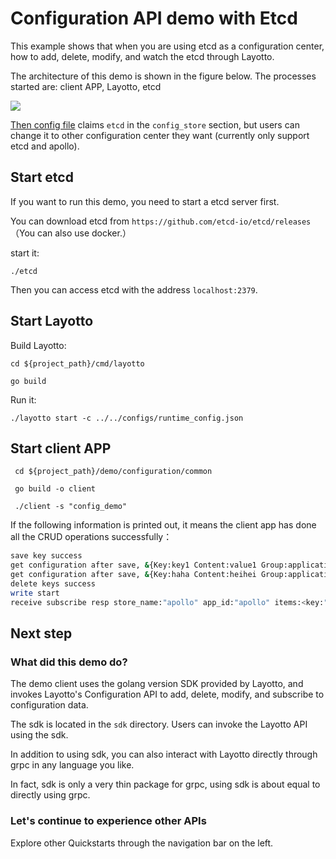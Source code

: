 # Configuration API demo with Etcd

This example shows that when you are using etcd as a configuration center, how to add, delete, modify, and watch the etcd through Layotto. 

The architecture of this demo is shown in the figure below. The processes started are: client APP, Layotto, etcd

![](https://gw.alipayobjects.com/mdn/rms_5891a1/afts/img/A*dzGaSb78UCoAAAAAAAAAAAAAARQnAQ)

[Then config file](https://github.com/mosn/layotto/blob/main/configs/runtime_config.json) claims `etcd` in the `config_store` section, but users can change it to other configuration center they want (currently only support etcd and apollo).

## Start etcd
If you want to run this demo, you need to start a etcd server first.

You can download etcd from `https://github.com/etcd-io/etcd/releases` （You can also use docker.）

start it:
```shell @background
./etcd
```

Then you can access etcd with the address `localhost:2379`.

## Start Layotto
Build Layotto:

```shell
cd ${project_path}/cmd/layotto
```

```shell @if.not.exist layotto
go build
```

Run it:
```shell @background
./layotto start -c ../../configs/runtime_config.json
```

## Start client APP

```shell
 cd ${project_path}/demo/configuration/common
```

```shell @if.not.exist client
 go build -o client
```

```shell
 ./client -s "config_demo"
```

If the following information is printed out, it means the client app has done all the CRUD operations successfully：

```bash
save key success
get configuration after save, &{Key:key1 Content:value1 Group:application Label:prod Tags:map[feature:print release:1.0.0] Metadata:map[]} 
get configuration after save, &{Key:haha Content:heihei Group:application Label:prod Tags:map[feature:haha release:1.0.0] Metadata:map[]} 
delete keys success
write start
receive subscribe resp store_name:"apollo" app_id:"apollo" items:<key:"heihei" content:"heihei1" group:"application" label:"prod" tags:<key:"feature" value:"haha" > tags:<key:"release" value:"16" > >
```

## Next step
### What did this demo do?
The demo client uses the golang version SDK provided by Layotto, and invokes Layotto's Configuration API to add, delete, modify, and subscribe to configuration data.

The sdk is located in the `sdk` directory. Users can invoke the Layotto API using the sdk.

In addition to using sdk, you can also interact with Layotto directly through grpc in any language you like.

In fact, sdk is only a very thin package for grpc, using sdk is about equal to directly using grpc.


### Let's continue to experience other APIs
Explore other Quickstarts through the navigation bar on the left.
